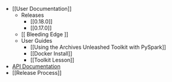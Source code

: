 * [[User Documentation]]
  * Releases
    * [[0.18.0]]
    * [[0.17.0]]
  * [[ Bleeding Edge ]]
  * User Guides
    * [[Using the Archives Unleashed Toolkit with PySpark]]
    * [[Docker Install]]
    * [[Toolkit Lesson]]
* [API Documentation](https://api.docs.archivesunleashed.io)
* [[Release Process]]
